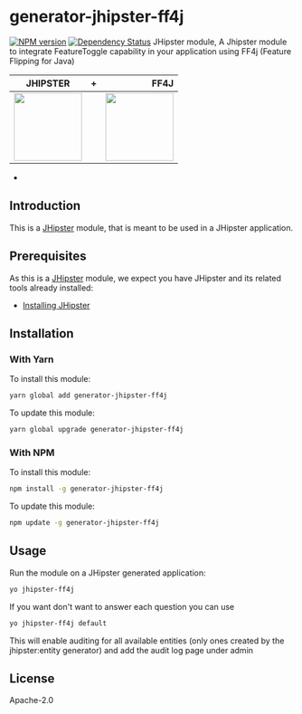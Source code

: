 # generator-jhipster-ff4j
[![NPM version][npm-image]][npm-url] 
[![Dependency Status][daviddm-image]][daviddm-url]
JHipster module, A Jhipster module to integrate FeatureToggle capability in your application using FF4j (Feature Flipping for Java)

| JHIPSTER        | +           | FF4J  |
| ------------- |:-------------:| -----:|
| <img src="https://jhipster.github.io/images/logo/logo-jhipster-drink-coffee.png" height="120px" />      |  | <img src="http://ff4j.org/images/ff4j.png" height="120px" /> |

 + 




## Introduction

This is a [JHipster](http://jhipster.github.io/) module, that is meant to be used in a JHipster application.

## Prerequisites

As this is a [JHipster](http://jhipster.github.io/) module, we expect you have JHipster and its related tools already installed:

- [Installing JHipster](https://jhipster.github.io/installation.html)

## Installation

### With Yarn

To install this module:

```bash
yarn global add generator-jhipster-ff4j
```

To update this module:

```bash
yarn global upgrade generator-jhipster-ff4j
```

### With NPM

To install this module:

```bash
npm install -g generator-jhipster-ff4j
```

To update this module:

```bash
npm update -g generator-jhipster-ff4j
```

## Usage

Run the module on a JHipster generated application:

```bash
yo jhipster-ff4j
```

If you want don't want to answer each question you can use

```bash
yo jhipster-ff4j default
```
This will enable auditing for all available entities (only ones created by the jhipster:entity generator) and add the audit log page under admin

## License

Apache-2.0


[npm-image]: https://img.shields.io/npm/v/generator-jhipster-ff4j.svg
[npm-url]: https://npmjs.org/package/generator-jhipster-ff4j
[travis-image]: https://travis-ci.org/clun/generator-jhipster-ff4j.svg?branch=master
[travis-url]: https://travis-ci.org/clun/generator-jhipster-ff4j
[daviddm-image]: https://david-dm.org/clun/generator-jhipster-ff4j.svg?theme=shields.io
[daviddm-url]: https://david-dm.org/clun/generator-jhipster-module
